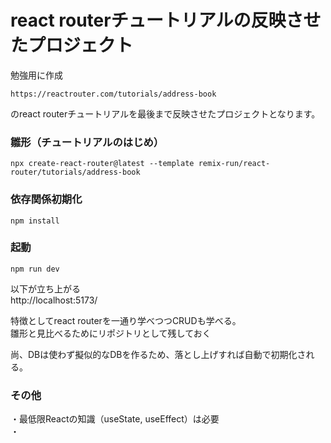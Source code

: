 # react routerチュートリアルの反映させたプロジェクト

勉強用に作成  

`https://reactrouter.com/tutorials/address-book`  

のreact routerチュートリアルを最後まで反映させたプロジェクトとなります。

### 雛形（チュートリアルのはじめ）
```
npx create-react-router@latest --template remix-run/react-router/tutorials/address-book
```

### 依存関係初期化
```
npm install
```

### 起動
```
npm run dev
```

以下が立ち上がる  
http://localhost:5173/

特徴としてreact routerを一通り学べつつCRUDも学べる。  
雛形と見比べるためにリポジトリとして残しておく  

尚、DBは使わず擬似的なDBを作るため、落とし上げすれば自動で初期化される。  

### その他
・最低限Reactの知識（useState, useEffect）は必要  
・

